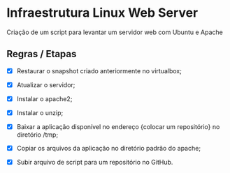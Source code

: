 # Infraestrutura Linux Web Server

Criação de um script para levantar um servidor web com Ubuntu e Apache

## Regras / Etapas

- [x] Restaurar o snapshot criado anteriormente no virtualbox;

- [x] Atualizar o servidor;

- [x] Instalar o apache2;

- [x] Instalar o unzip;

- [x] Baixar a aplicação disponível no endereço {colocar um repositório} no diretório /tmp;

- [x] Copiar os arquivos da aplicação no diretório padrão do apache;

- [x] Subir arquivo de script para um repositório no GitHub.
